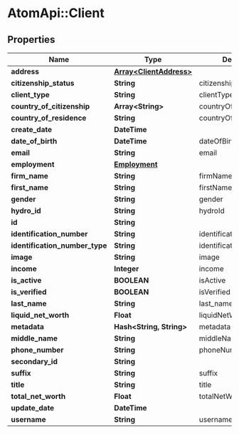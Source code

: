 # AtomApi::Client

## Properties
Name | Type | Description | Notes
------------ | ------------- | ------------- | -------------
**address** | [**Array&lt;ClientAddress&gt;**](ClientAddress.md) |  | [optional] 
**citizenship_status** | **String** | citizenshipStatus | [optional] 
**client_type** | **String** | clientTypeId | 
**country_of_citizenship** | **Array&lt;String&gt;** | countryOfCitizenship | [optional] 
**country_of_residence** | **String** | countryOfResidence | [optional] 
**create_date** | **DateTime** |  | [optional] 
**date_of_birth** | **DateTime** | dateOfBirth | [optional] 
**email** | **String** | email | [optional] 
**employment** | [**Employment**](Employment.md) |  | [optional] 
**firm_name** | **String** | firmName | [optional] 
**first_name** | **String** | firstName | [optional] 
**gender** | **String** | gender | [optional] 
**hydro_id** | **String** | hydroId | [optional] 
**id** | **String** |  | [optional] 
**identification_number** | **String** | identificationNumber | [optional] 
**identification_number_type** | **String** | identificationNumberType | [optional] 
**image** | **String** | image | [optional] 
**income** | **Integer** | income | [optional] 
**is_active** | **BOOLEAN** | isActive | [optional] 
**is_verified** | **BOOLEAN** | isVerified | [optional] 
**last_name** | **String** | last_name | [optional] 
**liquid_net_worth** | **Float** | liquidNetWorth | [optional] 
**metadata** | **Hash&lt;String, String&gt;** | metadata | [optional] 
**middle_name** | **String** | middleName | [optional] 
**phone_number** | **String** | phoneNumber | [optional] 
**secondary_id** | **String** |  | [optional] 
**suffix** | **String** | suffix | [optional] 
**title** | **String** | title | [optional] 
**total_net_worth** | **Float** | totalNetWorth | [optional] 
**update_date** | **DateTime** |  | [optional] 
**username** | **String** | username | 


